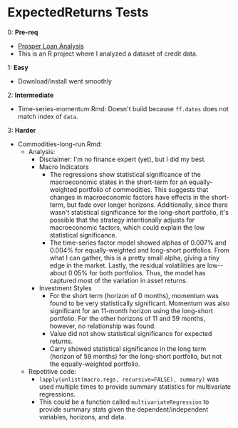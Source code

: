 # ExpectedReturns Tests

0: **Pre-req**

- [Prosper Loan Analysis](https://github.com/luca-miniati/ProsperLoanAnalysis)
- This is an R project where I analyzed a dataset of credit data.

1: **Easy**

- Download/install went smoothly

2: **Intermediate**

- Time-series-momentum.Rmd: Doesn't build because `ff.dates` does not match index of `data`.

3: **Harder**

- Commodities-long-run.Rmd: 
    - Analysis:
        - Disclaimer: I'm no finance expert (yet), but I did my best.
        - Macro Indicators
            - The regressions show statistical significance of the macroeconomic states in the
            short-term for an equally-weighted portfolio of commodities. This suggests that changes in
            macroeconomic factors have effects in the short-term, but fade over longer horizons.
            Additionally, since there wasn't statistical significance for the long-short portfolio,
            it's possible that the strategy intentionally adjusts for macroeconomic factors, which
            could explain the low statistical significance.
            - The time-series factor model showed alphas of 0.007% and 0.004% for equally-weighted and
            long-short portfolios. From what I can gather, this is a pretty small alpha, giving a tiny
            edge in the market. Lastly, the residual volatilities are low--about 0.05% for both
            portfolios. Thus, the model has captured most of the variation in asset returns.
        - Investment Styles
            - For the short term (horizon of 0 months), momentum was found to be very statistically
            significant. Momentum was also significant for an 11-month horizon using the long-short
            portfolio. For the other horizons of 11 and 59 months, however, no relationship was found.
            - Value did not show statistical significance for expected returns.
            - Carry showed statistical significance in the long term (horizon of 59 months) for the
            long-short portfolio, but not the equally-weighted portfolio.
    - Repetitive code:
        - `lapply(unlist(macro.regs, recursive=FALSE), summary)` was used multiple times to provide
        summary statistics for multivariate regressions.
        - This could be a function called `multivariateRegression` to provide summary stats given the
        dependent/independent variables, horizons, and data.
